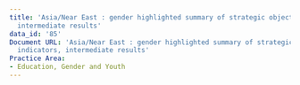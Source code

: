 ```yaml
---
title: 'Asia/Near East : gender highlighted summary of strategic objectives, indicators,
  intermediate results'
data_id: '85'
Document URL: 'Asia/Near East : gender highlighted summary of strategic objectives,
  indicators, intermediate results'
Practice Area:
- Education, Gender and Youth
---
```


